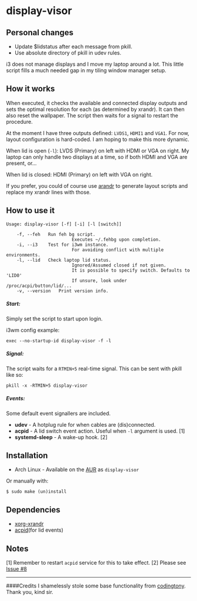 display-visor
==================


Personal changes
------------
- Update $lidstatus after each message from pkill.
- Use absolute directory of pkill in udev rules.




i3 does not manage displays and I move my laptop around a lot. This little script fills a much needed gap in my tiling window manager setup.

How it works
------------
When executed, it checks the available and connected display outputs and sets the optimal resolution for each (as determined by xrandr). It can then also reset the wallpaper. The script then waits for a signal to restart the procedure.

At the moment I have three outputs defined: `LVDS1`, `HDMI1` and `VGA1`. For now, layout configuration is hard-coded. I am hoping to make this more dynamic.

When lid is open (`-l`): LVDS (Primary) on left with HDMI or VGA on right. 
My laptop can only handle two displays at a time, so if both HDMI and VGA are present, or... 

When lid is closed: HDMI (Primary) on left with VGA on right.

If you prefer, you could of course use [arandr](https://christian.amsuess.com/tools/arandr/) to generate layout scripts and replace my xrandr lines with those.

How to use it
------------

    Usage: display-visor [-f] [-i] [-l [switch]]

		-f, --feh	Run feh bg script.
                             Executes ~/.fehbg upon completion.
		-i, --i3	Test for i3wm instance.
                             For avoiding conflict with multiple environments.
		-l, --lid	Check laptop lid status.
                             Ignored/Assumed closed if not given. 
                             It is possible to specify switch. Defaults to 'LID0'
                             If unsure, look under /proc/acpi/button/lid/...
		-v, --version	Print version info.


##### Start:
Simply set the script to start upon login.

i3wm config example:

    exec --no-startup-id display-visor -f -l

##### Signal:
The script waits for a `RTMIN+5` real-time signal. This can be sent with pkill like so:

    pkill -x -RTMIN+5 display-visor

##### Events:
Some default event signallers are included.

 * __udev__ - A hotplug rule for when cables are (dis)connected.
 * __acpid__ - A lid switch event action. Useful when `-l` argument is used. [1]
 * __systemd-sleep__ - A wake-up hook. [2]

Installation
------------
 * Arch Linux - Available on the [AUR](https://aur.archlinux.org/packages/display-visor) as `display-visor`

Or manually with:

    $ sudo make (un)install

Dependencies
------------
* [xorg-xrandr](http://www.x.org/wiki/Projects/XRandR/)
* [acpid](http://sourceforge.net/projects/acpid2/)(for lid events)

Notes
-----
 [1] Remember to restart `acpid` service for this to take effect.
 [2] Please see [Issue #8](https://github.com/beanaroo/display-visor/issues/8)

----
####Credits
I shamelessly stole some base functionality from [codingtony](https://github.com/codingtony/udev-monitor-hotplug). Thank you, kind sir.
